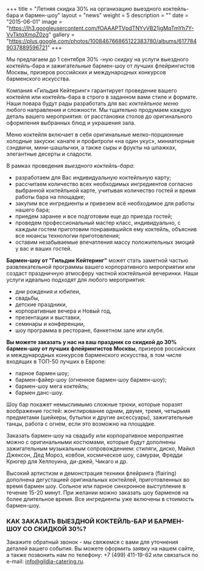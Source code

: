 +++
title = "Летняя скидка 30% на организацию выездного коктейль-бара и бармен-шоу"
layout = "news"
weight = 5
description = ""
date = "2015-06-01"
image = "https://lh3.googleusercontent.com/fOAAAPTVpdTNYvVB21jgMqTmYh7Y-VvTktqXmqZ0zg"
gallery = "https://plus.google.com/photos/100846766865122383780/albums/6177849037889596721"
+++

Мы предлагаем до 1 сентября 30% -ную скидку на услуги выездного коктейль-бара и зажигательные бармен-шоу от лучших флейрингистов Москвы, призеров российских и международных конкурсов барменского искусства.

<!--more-->

Компания «Гильдия Кейтеринг» гарантирует проведение вашего коктейля или коктейль-бара в строго в заданном вами стиле и формате. Наши повара будут рады разработать для вас _коктейльное меню_ любого направления и сложности. Мы тщательно продумаем каждую деталь вашего мероприятия: от расстановки столов до оригинального оформления выбранных блюд и украшения зала.

Меню коктейля включает в себя оригинальные мелко-порционные холодные закуски: канапе и профитроли «на один укус», миниатюрные сэндвичи, мини-шашлычки, а также сыры и фрукты на шпажках, элегантные десерты и сладости.

В рамках проведения _выездного коктейль-бара_:

- разработаем для Вас индивидуальную коктейльную карту;
- рассчитаем количество всех необходимых ингредиентов согласно выбранной коктейльной карте, учитывая количество гостей и время работы бара на площадке;
- закупим все ингредиенты и привезем всё необходимое для работы нашего бара;
- приедем заранее и все подготовим еще до приезда гостей;
- проведем профессиональный мастер класс, индивидуально, с каждым гостем приготовим понравившийся ему коктейль, объяснив все нюансы технологии приготовления;
- оставим незабываемые впечатления массу положительных эмоций у вас и ваших гостей.

**Бармен-шоу от "Гильдии Кейтеринг"** может стать заметной частью развлекательной программы вашего корпоративного мероприятии или создаст праздничную атмосферу частной коктейльной вечеринки. Наши услуги идеально подходят для любого мероприятия:

- дни рождения и юбилеи,
- свадьбы,
- детские праздники,
- корпоративные вечера и Новый год,
- презентации и выставки,
- семинары и конференции,
- шоу программа в ресторане, банкетном зале или клубе.

**Вы можете заказать у нас на ваш праздник со скидкой до 30% бармен-шоу от лучших флейрингистов Москвы**, призеров российских и международных конкурсов барменского искусства, в том числе входящих в ТОП-50 лучших в Европе:

- парное бармен шоу;
- бармен-файер-шоу (огненное бармен-шоу бармен-шоу);
- бармен-шоу мега коктейль;
- бармен данс-шоу.

Шоу бар покажет немыслимымо сложные трюки, которые поразят воображение гостей: жонглирование одним, двумя, тремя, четырьмя предметами (шейкеры, бутылки и другие аксессуары), зажигательные танцы, работа с огнем, если это возможно на площадке.

Заказать бармен-шоу на свадьбу или корпоративное мероприятие можно с оригинальными костюмами, которые будут дополнены зажигательным музыкальным сопровождением: стиляги, диско, Майкл Джексон, Дед Мороз, ковбои, космическое шоу, самураи, Фредди Крюгер для Хеллоуина, ди-джей, Чикаго и др.

Высокий артистизм и демонстрация техники флейринга (flairing) дополнена дегустацией оригинальных коктейлей, приготовленных во время бармен шоу.
Сольное или парное синхронное выступление в течение 15-20 минут. При желании можно заказать шоу барменов на более длительное время. Все ингредиенты уже включены в стоимость бармен-шоу.

### КАК ЗАКАЗАТЬ ВЫЕЗДНОЙ КОКТЕЙЛЬ-БАР И БАРМЕН-ШОУ СО СКИДКОЙ 30%?

Закажите обратный звонок - мы свяжемся с вами для уточнения деталей вашего события. Вы можете оформить заявку на нашем сайте, а также позвонить нам по телефону: +7 (499) 411-19-62 или связаться по e-mail: info@gildia-catering.ru.
